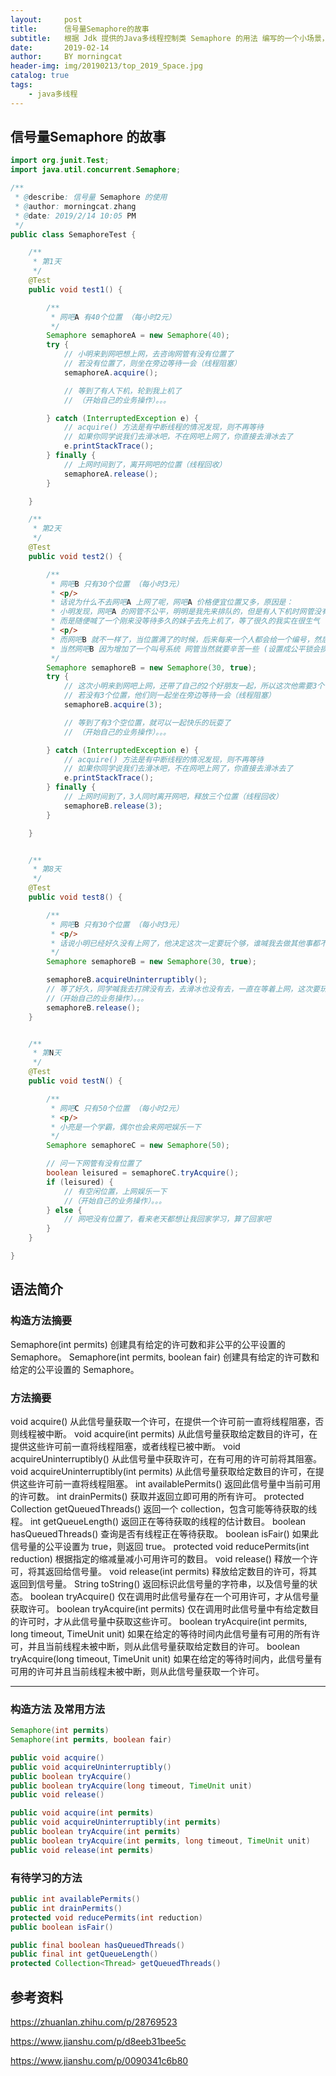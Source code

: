 ```yaml
---
layout:     post
title:      信号量Semaphore的故事
subtitle:   根据 Jdk 提供的Java多线程控制类 Semaphore 的用法 编写的一个小场景，小故事
date:       2019-02-14
author:     BY morningcat
header-img: img/20190213/top_2019_Space.jpg
catalog: true
tags:
    - java多线程
---
```



## 信号量Semaphore 的故事
```java
import org.junit.Test;
import java.util.concurrent.Semaphore;

/**
 * @describe: 信号量 Semaphore 的使用
 * @author: morningcat.zhang
 * @date: 2019/2/14 10:05 PM
 */
public class SemaphoreTest {

    /**
     * 第1天
     */
    @Test
    public void test1() {

        /**
         * 网吧A 有40个位置 （每小时2元）
         */
        Semaphore semaphoreA = new Semaphore(40);
        try {
            // 小明来到网吧想上网，去咨询网管有没有位置了
            // 若没有位置了，则坐在旁边等待一会（线程阻塞）
            semaphoreA.acquire();

            // 等到了有人下机，轮到我上机了
            // （开始自己的业务操作）。。。

        } catch (InterruptedException e) {
            // acquire() 方法是有中断线程的情况发现，则不再等待
            // 如果你同学说我们去滑冰吧，不在网吧上网了，你直接去滑冰去了
            e.printStackTrace();
        } finally {
            // 上网时间到了，离开网吧的位置（线程回收）
            semaphoreA.release();
        }

    }

    /**
     * 第2天
     */
    @Test
    public void test2() {

        /**
         * 网吧B 只有30个位置 （每小时3元）
         * <p/>
         * 话说为什么不去网吧A 上网了呢，网吧A 价格便宜位置又多，原因是：
         * 小明发现，网吧A 的网管不公平，明明是我先来排队的，但是有人下机时网管没有先叫早就在等待的我，
         * 而是随便喊了一个刚来没等待多久的妹子去先上机了，等了很久的我实在很生气（Semaphore 默认是非公平锁）
         * <p/>
         * 而网吧B 就不一样了，当位置满了的时候，后来每来一个人都会给一个编号，然后有人下机时顺序叫号（公平锁）
         * 当然网吧B 因为增加了一个叫号系统 网管当然就要辛苦一些 (设置成公平锁会损耗一部分性能)
         */
        Semaphore semaphoreB = new Semaphore(30, true);
        try {
            // 这次小明来到网吧上网，还带了自己的2个好朋友一起，所以这次他需要3个位置
            // 若没有3个位置，他们则一起坐在旁边等待一会（线程阻塞）
            semaphoreB.acquire(3);

            // 等到了有3个空位置，就可以一起快乐的玩耍了
            // （开始自己的业务操作）。。。

        } catch (InterruptedException e) {
            // acquire() 方法是有中断线程的情况发现，则不再等待
            // 如果你同学说我们去滑冰吧，不在网吧上网了，你直接去滑冰去了
            e.printStackTrace();
        } finally {
            // 上网时间到了，3人同时离开网吧，释放三个位置（线程回收）
            semaphoreB.release(3);
        }

    }


    /**
     * 第8天
     */
    @Test
    public void test8() {

        /**
         * 网吧B 只有30个位置 （每小时3元）
         * <p/>
         * 话说小明已经好久没有上网了，他决定这次一定要玩个够，谁喊我去做其他事都不会去的
         */
        Semaphore semaphoreB = new Semaphore(30, true);

        semaphoreB.acquireUninterruptibly();
        // 等了好久，同学喊我去打牌没有去，去滑冰也没有去，一直在等着上网，这次要玩个够
        //（开始自己的业务操作）。。。
        semaphoreB.release();
    }


    /**
     * 第N天
     */
    @Test
    public void testN() {

        /**
         * 网吧C 只有50个位置 （每小时2元）
         * <p/>
         * 小亮是一个学霸，偶尔也会来网吧娱乐一下
         */
        Semaphore semaphoreC = new Semaphore(50);

        // 问一下网管有没有位置了
        boolean leisured = semaphoreC.tryAcquire();
        if (leisured) {
            // 有空闲位置，上网娱乐一下
            //（开始自己的业务操作）。。。
        } else {
            // 网吧没有位置了，看来老天都想让我回家学习，算了回家吧
        }
    }

}

```

## 语法简介
### 构造方法摘要
Semaphore(int permits) 
          创建具有给定的许可数和非公平的公平设置的 Semaphore。
Semaphore(int permits, boolean fair) 
          创建具有给定的许可数和给定的公平设置的 Semaphore。
 
### 方法摘要
 void	acquire() 
          从此信号量获取一个许可，在提供一个许可前一直将线程阻塞，否则线程被中断。
 void	acquire(int permits) 
          从此信号量获取给定数目的许可，在提供这些许可前一直将线程阻塞，或者线程已被中断。
 void	acquireUninterruptibly() 
          从此信号量中获取许可，在有可用的许可前将其阻塞。
 void	acquireUninterruptibly(int permits) 
          从此信号量获取给定数目的许可，在提供这些许可前一直将线程阻塞。
 int	availablePermits() 
          返回此信号量中当前可用的许可数。
 int	drainPermits() 
          获取并返回立即可用的所有许可。
protected  Collection<Thread>	getQueuedThreads() 
          返回一个 collection，包含可能等待获取的线程。
 int	getQueueLength() 
          返回正在等待获取的线程的估计数目。
 boolean	hasQueuedThreads() 
          查询是否有线程正在等待获取。
 boolean	isFair() 
          如果此信号量的公平设置为 true，则返回 true。
protected  void	reducePermits(int reduction) 
          根据指定的缩减量减小可用许可的数目。
 void	release() 
          释放一个许可，将其返回给信号量。
 void	release(int permits) 
          释放给定数目的许可，将其返回到信号量。
 String	toString() 
          返回标识此信号量的字符串，以及信号量的状态。
 boolean	tryAcquire() 
          仅在调用时此信号量存在一个可用许可，才从信号量获取许可。
 boolean	tryAcquire(int permits) 
          仅在调用时此信号量中有给定数目的许可时，才从此信号量中获取这些许可。
 boolean	tryAcquire(int permits, long timeout, TimeUnit unit) 
          如果在给定的等待时间内此信号量有可用的所有许可，并且当前线程未被中断，则从此信号量获取给定数目的许可。
 boolean	tryAcquire(long timeout, TimeUnit unit) 
          如果在给定的等待时间内，此信号量有可用的许可并且当前线程未被中断，则从此信号量获取一个许可。
 
---

### 构造方法 及常用方法
```java
Semaphore(int permits)
Semaphore(int permits, boolean fair)

public void acquire()
public void acquireUninterruptibly()
public boolean tryAcquire()
public boolean tryAcquire(long timeout, TimeUnit unit)
public void release()

public void acquire(int permits)
public void acquireUninterruptibly(int permits)
public boolean tryAcquire(int permits)
public boolean tryAcquire(int permits, long timeout, TimeUnit unit)
public void release(int permits)
```

### 有待学习的方法
```java
public int availablePermits()
public int drainPermits()
protected void reducePermits(int reduction)
public boolean isFair()

public final boolean hasQueuedThreads()
public final int getQueueLength()
protected Collection<Thread> getQueuedThreads()
```

## 参考资料

https://zhuanlan.zhihu.com/p/28769523

https://www.jianshu.com/p/d8eeb31bee5c

https://www.jianshu.com/p/0090341c6b80
